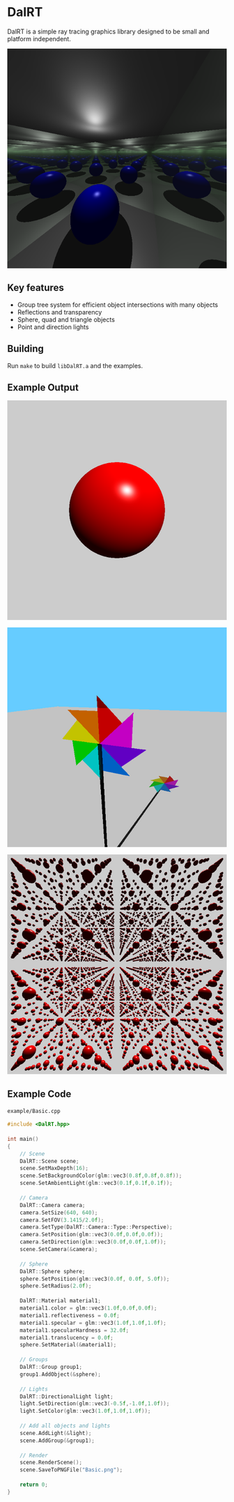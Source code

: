 # DalRT

DalRT is a simple ray tracing graphics library designed to be small and platform independent. 

![Reflections](https://github.com/DallasMcNeil/DalRT/blob/master/images/Reflection.png?raw=true)

## Key features ##
- Group tree system for efficient object intersections with many objects
- Reflections and transparency
- Sphere, quad and triangle objects
- Point and direction lights

## Building ##
Run `make` to build `libDalRT.a` and the examples.

## Example Output ##

![Basic](https://github.com/DallasMcNeil/DalRT/blob/master/images/Basic.png?raw=true)

![Transparency](https://github.com/DallasMcNeil/DalRT/blob/master/images/Transparency.png?raw=true)

![Spheres](https://github.com/DallasMcNeil/DalRT/blob/master/images/Sphere.png?raw=true)

## Example Code ##
`example/Basic.cpp`
```cpp
#include <DalRT.hpp>

int main()
{
    // Scene
    DalRT::Scene scene;
    scene.SetMaxDepth(16);
    scene.SetBackgroundColor(glm::vec3(0.8f,0.8f,0.8f));
    scene.SetAmbientLight(glm::vec3(0.1f,0.1f,0.1f));
    
    // Camera
    DalRT::Camera camera;
    camera.SetSize(640, 640);
    camera.SetFOV(3.1415/2.0f);
    camera.SetType(DalRT::Camera::Type::Perspective);
    camera.SetPosition(glm::vec3(0.0f,0.0f,0.0f));
    camera.SetDirection(glm::vec3(0.0f,0.0f,1.0f));
    scene.SetCamera(&camera);
    
    // Sphere
    DalRT::Sphere sphere;
    sphere.SetPosition(glm::vec3(0.0f, 0.0f, 5.0f));
    sphere.SetRadius(2.0f);
    
    DalRT::Material material1;
    material1.color = glm::vec3(1.0f,0.0f,0.0f);
    material1.reflectiveness = 0.0f;
    material1.specular = glm::vec3(1.0f,1.0f,1.0f);
    material1.specularHardness = 32.0f;
    material1.translucency = 0.0f;
    sphere.SetMaterial(&material1);
    
    // Groups
    DalRT::Group group1;
    group1.AddObject(&sphere);
    
    // Lights
    DalRT::DirectionalLight light;
    light.SetDirection(glm::vec3(-0.5f,-1.0f,1.0f));
    light.SetColor(glm::vec3(1.0f,1.0f,1.0f));
    
    // Add all objects and lights
    scene.AddLight(&light);
    scene.AddGroup(&group1);
    
    // Render
    scene.RenderScene();
    scene.SaveToPNGFile("Basic.png");
    
    return 0;
}
```
